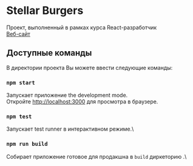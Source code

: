 # Stellar Burgers

Проект, выполненный в рамках курса React-разработчик<br>
[Веб-сайт](http://stellar-burgers.nomoredomains.work)

## Доступные команды

В директории проекта Вы можете ввести следующие команды:

### `npm start`

Запускает приложение the development mode.\
Откройте [http://localhost:3000](http://localhost:3000) для просмотра в браузере.

### `npm test`

Запускает test runner в интерактивном режиме.\

### `npm run build`

Собирает приложение готовое для продакшна в `build` диркеторию .\

